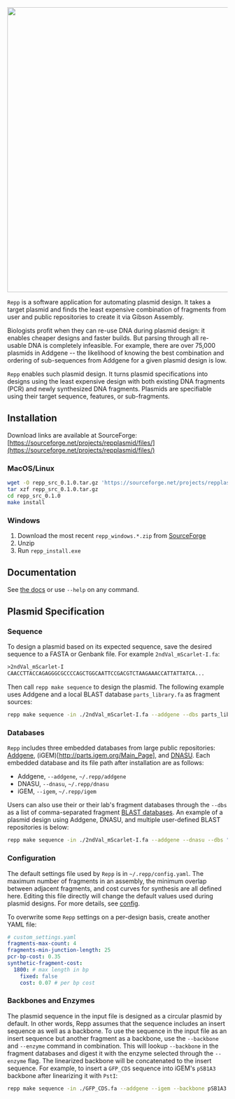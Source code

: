 <img src="https://user-images.githubusercontent.com/13923102/59981196-28186600-95ce-11e9-81c8-1ebd8e239499.png" width="650" margin-bottom="10px" />

`Repp` is a software application for automating plasmid design. It takes a target plasmid and finds the least expensive combination of fragments from user and public repositories to create it via Gibson Assembly.

Biologists profit when they can re-use DNA during plasmid design: it enables cheaper designs and faster builds. But parsing through all re-usable DNA is completely infeasible. For example, there are over 75,000 plasmids in Addgene -- the likelihood of knowing the best combination and ordering of sub-sequences from Addgene for a given plasmid design is low.

`Repp` enables such plasmid design. It turns plasmid specifications into designs using the least expensive design with both existing DNA fragments (PCR) and newly synthesized DNA fragments. Plasmids are specifiable using their target sequence, features, or sub-fragments.

## Installation

Download links are available at SourceForge: [https://sourceforge.net/projects/repplasmid/files/](https://sourceforge.net/projects/repplasmid/files/)

### MacOS/Linux

```bash
wget -O repp_src_0.1.0.tar.gz 'https://sourceforge.net/projects/repplasmid/files/repp_src_0.1.0.tar.gz/download'
tar xzf repp_src_0.1.0.tar.gz
cd repp_src_0.1.0
make install
```

### Windows

1. Download the most recent `repp_windows.*.zip` from [SourceForge](https://sourceforge.net/projects/repplasmid/files/)
2. Unzip
3. Run `repp_install.exe`

## Documentation

See [the docs](https://jjtimmons.github.io/repp/) or use `--help` on any command.

## Plasmid Specification

### Sequence

To design a plasmid based on its expected sequence, save the desired sequence to a FASTA or Genbank file. For example `2ndVal_mScarlet-I.fa`:

```txt
>2ndVal_mScarlet-I
CAACCTTACCAGAGGGCGCCCCAGCTGGCAATTCCGACGTCTAAGAAACCATTATTATCA...
```

Then call `repp make sequence` to design the plasmid. The following example uses Addgene and a local BLAST database `parts_library.fa` as fragment sources:

```bash
repp make sequence -in ./2ndVal_mScarlet-I.fa --addgene --dbs parts_library.fa
```

### Databases

`Repp` includes three embedded databases from large public repositories: [Addgene](https://www.addgene.org/), (iGEM)[http://parts.igem.org/Main_Page], and [DNASU](https://dnasu.org/DNASU/Home.do). Each embedded database and its file path after installation are as follows:

- Addgene, `--addgene`, `~/.repp/addgene`
- DNASU, `--dnasu`, `~/.repp/dnasu`
- iGEM, `--igem`, `~/.repp/igem`

Users can also use their or their lab's fragment databases through the `--dbs` as a list of comma-separated fragment [BLAST databases](https://www.ncbi.nlm.nih.gov/books/NBK279688/). An example of a plasmid design using Addgene, DNASU, and multiple user-defined BLAST repositories is below:

```bash
repp make sequence -in ./2ndVal_mScarlet-I.fa --addgene --dnasu --dbs "proteins.fa,backbones.fa"
```

### Configuration

The default settings file used by `Repp` is in `~/.repp/config.yaml`. The maximum number of fragments in an assembly, the minimum overlap between adjacent fragments, and cost curves for synthesis are all defined here. Editing this file directly will change the default values used during plasmid designs. For more details, see [config](https://jjtimmons.github.io/repp/config).

To overwrite some `Repp` settings on a per-design basis, create another YAML file:

```yaml
# custom_settings.yaml
fragments-max-count: 4
fragments-min-junction-length: 25
pcr-bp-cost: 0.35
synthetic-fragment-cost:
  1800: # max length in bp
    fixed: false
    cost: 0.07 # per bp cost
```

### Backbones and Enzymes

The plasmid sequence in the input file is designed as a circular plasmid by default. In other words, Repp assumes that the sequence includes an insert sequence as well as a backbone. To use the sequence in the input file as an insert sequence but another fragment as a backbone, use the `--backbone` and `--enzyme` command in combination. This will lookup `--backbone` in the fragment databases and digest it with the enzyme selected through the `--enzyme` flag. The linearized backbone will be concatenated to the insert sequence. For example, to insert a `GFP_CDS` sequence into iGEM's `pSB1A3` backbone after linearizing it with `PstI`:

```bash
repp make sequence -in ./GFP_CDS.fa --addgene --igem --backbone pSB1A3 --enzyme PstI
```
